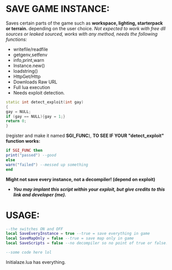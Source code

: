 # SAVE GAME INSTANCE:

Saves certain parts of the game such as **workspace, lighting, starterpack or terrain.** depending on the user choice.
*Not expected to work with free dll sources or leaked sourced, works with any method, needs the following functions:*
- writefile/readfile
- getgenv,setfenv
- info,print,warn
- Instance.new()
- loadstring()
- HttpGet/Http
- Downloads Raw URL
- Full lua execution
- Needs exploit detection.
```cpp
static int detect_exploit(int gay)
{
gay = NULL;
if (gay == NULL){gay = 1;}
return 0;
}
```
(register and make it named **SGI_FUNC**), 
**TO SEE IF YOUR "detect_exploit" function works:**
```lua
if SGI_FUNC then
print("passed") --good
else
warn("failed") --messed up something
end
```

**Might not save every instance, not a decompiler! (depend on exploit)**
- ***You may implant this script within your exploit, but give credits to this link and developer (me).***

# USAGE:
```lua
--the switches ON and OFF
local SaveEveryInstance = true --true = save everything in game
local SaveMapOnly = false --true = save map only in game
local SaveScripts = false --no decompiler so no point of true or false.

--some code here lol
```

Initialaze.lua has everything.
